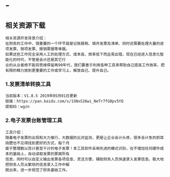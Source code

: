 # -
## 相关资源下载
    相关资源开发背景介绍：
    在财务的工作中，很重要的一个环节就是记账报税、填开发票及清单、同时还需要处理大量的进项发票、销项发票、报销票据等单据。
    如果这些工作完全采用人工的处理方式、成本高、效率低下而且易出错，现在已经进入信息化智能化的时代，不管是会计还是其它行
    业的从业者绝不能将思维停留再90年代，我们要善于利用各种工具来帮助自己提高工作效率，把有限的精力放到更重要的工作或学习上，解放自己、提升自己。
### 1.发票清单转换工具
    当前版本：V1.8.5 2019年05月01日更新
    链接：https://pan.baidu.com/s/1SNxS26wi_NeTr7fG0pv5YQ 
    提取码：wgzn 

### 2.电子发票台账管理工具
    工具介绍：
    随着电子发票的出现和大力推行，大数据的比对监测，更是让企业会计头疼，很多会计急的抓耳挠腮也不见得找到更好的方式，每个月
    疲于整理数以百计甚至千计的电子发票！本工具软件采用先进的模式识别，在不增加任何硬件成本的基础上，自动读取发票的票面所有
    信息，同时可以自定义输出发票各项信息，灵活方便，辅助财务人员快速录入发票信息。极大地把财务人员从繁琐的信息录入工作中解
    脱出来，进一步规范了财务基础工作。
    
